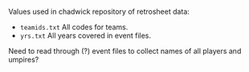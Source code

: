 Values used in chadwick repository of retrosheet data:

- `teamids.txt` All codes for teams.
- `yrs.txt` All years covered in event files.

Need to read through (?) event files to collect names of all players and umpires?